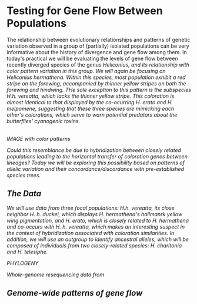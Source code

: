 Testing for Gene Flow Between Populations
==================

The relationship between evolutionary relationships and patterns of genetic variation observed in a group of (partially) isolated populations can be very informative about the history of divergence and gene flow among them. In today's practical we will be evaluating the levels of gene flow between recently diverged species of the genus <i>Heliconius<i/>, and its relationship with color pattern variation in this group. We will again be focusing on <i>Heliconius hermathena<i>. Within this species, most population exhibit a red stripe on the forewing, accompanied by thinner yellow stripes on both the forewing and hindwing. THe sole exception to this pattern is the subspecies <i>H.h. vereatta</i>, which lacks the thinner yellow stripe. This coloration is almost identical to that displayed by the co-ocurring <i>H. erato<i/> and <i>H. melpomene<i/>, suggesting that these three species are mimicking each other's colorations, which serve to warn potential predators about the butterflies' cyanogenic toxins. <br>
<br>

IMAGE with color patterns

Could this resemblance be due to hybridization between closely related populations leading to the horizontal transfer of coloration genes between lineages? Today we will be exploring this possibility based on patterns of allelic variation and their concordance/discordance with pre-established species trees. 

## The Data

We will use data from three focal populations: <i>H.h. vereatta</i>, its close neighbor <i>H. h. duckei</i>, which displays <i>H. hermathena</i>'s hallmanrk yellow wing pigmentation, and <i>H. erato</i>, which is closely related to <i>H. hermathena</i> and co-occurs with <i>H. h. vereatta</i>, which makes an interesting suspect in the context of hybridization associated with coloration similarities. In addition, we will use an outgroup to identify ancestral alleles, which will be composed of individuals from two closely-related species: <i>H. charitonia</i> and <i>H. telesiphe</i>.

PHYLOGENY

Whole-genome resequencing data from 

## Genome-wide patterns of gene flow

